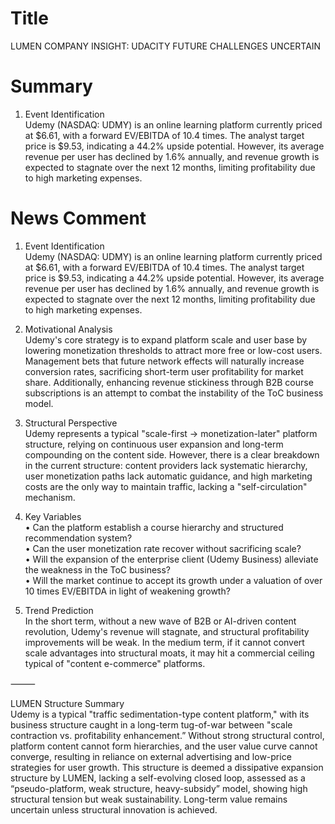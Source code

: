 # Title
LUMEN COMPANY INSIGHT: UDACITY FUTURE CHALLENGES UNCERTAIN

# Summary
1. Event Identification  
Udemy (NASDAQ: UDMY) is an online learning platform currently priced at $6.61, with a forward EV/EBITDA of 10.4 times. The analyst target price is $9.53, indicating a 44.2% upside potential. However, its average revenue per user has declined by 1.6% annually, and revenue growth is expected to stagnate over the next 12 months, limiting profitability due to high marketing expenses.

# News Comment
1. Event Identification  
Udemy (NASDAQ: UDMY) is an online learning platform currently priced at $6.61, with a forward EV/EBITDA of 10.4 times. The analyst target price is $9.53, indicating a 44.2% upside potential. However, its average revenue per user has declined by 1.6% annually, and revenue growth is expected to stagnate over the next 12 months, limiting profitability due to high marketing expenses.

2. Motivational Analysis  
Udemy's core strategy is to expand platform scale and user base by lowering monetization thresholds to attract more free or low-cost users. Management bets that future network effects will naturally increase conversion rates, sacrificing short-term user profitability for market share. Additionally, enhancing revenue stickiness through B2B course subscriptions is an attempt to combat the instability of the ToC business model.

3. Structural Perspective  
Udemy represents a typical "scale-first → monetization-later" platform structure, relying on continuous user expansion and long-term compounding on the content side. However, there is a clear breakdown in the current structure: content providers lack systematic hierarchy, user monetization paths lack automatic guidance, and high marketing costs are the only way to maintain traffic, lacking a "self-circulation" mechanism.

4. Key Variables  
• Can the platform establish a course hierarchy and structured recommendation system?  
• Can the user monetization rate recover without sacrificing scale?  
• Will the expansion of the enterprise client (Udemy Business) alleviate the weakness in the ToC business?  
• Will the market continue to accept its growth under a valuation of over 10 times EV/EBITDA in light of weakening growth?

5. Trend Prediction  
In the short term, without a new wave of B2B or AI-driven content revolution, Udemy's revenue will stagnate, and structural profitability improvements will be weak. In the medium term, if it cannot convert scale advantages into structural moats, it may hit a commercial ceiling typical of "content e-commerce" platforms.

⸻

LUMEN Structure Summary  
Udemy is a typical "traffic sedimentation-type content platform," with its business structure caught in a long-term tug-of-war between "scale contraction vs. profitability enhancement.” Without strong structural control, platform content cannot form hierarchies, and the user value curve cannot converge, resulting in reliance on external advertising and low-price strategies for user growth. This structure is deemed a dissipative expansion structure by LUMEN, lacking a self-evolving closed loop, assessed as a “pseudo-platform, weak structure, heavy-subsidy” model, showing high structural tension but weak sustainability. Long-term value remains uncertain unless structural innovation is achieved.
